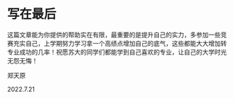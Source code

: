 # 写在最后

这篇文章能为你提供的帮助实在有限，最重要的是提升自己的实力，多参加一些竞赛充实自己，上学期努力学习拿一个高绩点增加自己的底气，这些都能大大增加转专业成功的几率！祝愿苏大的同学们都能学到自己喜欢的专业，让自己的大学时光无怨无悔！

郑天原

2022.7.21